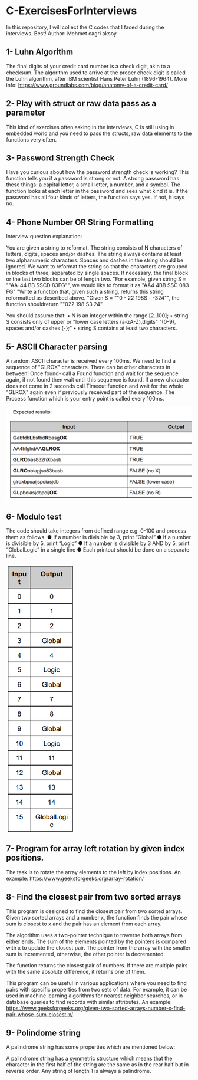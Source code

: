 # C-ExercisesForInterviews
In this repository, I will collect the C codes that I faced during the interviews. Best!
Author: Mehmet cagri aksoy

## 1- Luhn Algorithm

The final digits of your credit card number is a check digit, akin to a checksum. The algorithm used to arrive at the proper check digit is called the Luhn algorithm, after IBM scientist Hans Peter Luhn (1896-1964). More info: https://www.groundlabs.com/blog/anatomy-of-a-credit-card/

## 2- Play with struct or raw data pass as a parameter
This kind of exercises often asking in the interviews, C is still using in embedded world and you need to pass the structs, raw data elements to the functions very often.

## 3- Password Strength Check
Have you curious about how the password strength check is working?
This function tells you if a password is strong or not. A strong password has these things: a capital letter, a small letter, a number, and a symbol. The function looks at each letter in the password and sees what kind it is. 
If the password has all four kinds of letters, the function says yes. If not, it says no.

## 4- Phone Number OR String Formatting
Interview question explanation:

You are given a string to reformat. The string consists of N characters of letters, digits, spaces and/or dashes. The string always contains at least two alphanumeric characters. Spaces and dashes in the string should be ignored. We want to reformat the string so that the characters are grouped in blocks of three, separated by single spaces. If necessary, the final block or the last two blocks can be of length two.
"For example, given string S = ""AA-44  BB  SSCD 83FG"", we would like to format it as "AA4 4BB SSC 083 FG"
"Write a function that, given such a string, returns this string reformatted as described above.
"Given S = ""0 -  22 198S - -324"", the function shouldreturn ""022 198 S3 24"

You should assume that:
• N is an integer within the range
[2..100];
• string S consists only of upper or
"lower case letters (a-zA-Z),digits"
"(0-9), spaces and/or dashes (-};"
• string S contains at least two
characters.

## 5- ASCII Character parsing

A random ASCII character is received every 100ms. We need to find a sequence of "GLROX"
characters. There can be other characters in between! Once found- call a Found function and
wait for the sequence again, if not found then wait until this sequence is found. If a new
character does not come in 2 seconds call Timeout function and wait for the whole "GLROX"
again even if previously received part of the sequence. The Process function which is your entry
point is called every 100ms.

![Explanation of test!](image.png)

## 6- Modulo test

The code should take integers from defined range e.g. 0-100 and process them as follows.
● If a number is divisible by 3, print “Global”
● If a number is divisible by 5, print “Logic”
● If a number is divisible by 3 AND by 5, print “GlobalLogic” in a single line
● Each printout should be done on a separate line.

![test 2 explanation.](image-1.png)

## 7- Program for array left rotation by given index positions.

The task is to rotate the array elements to the left by index positions.
An example: https://www.geeksforgeeks.org/array-rotation/

## 8- Find the closest pair from two sorted arrays

This program is designed to find the closest pair from two sorted arrays. Given two sorted arrays and a number x, the function finds the pair whose sum is closest to x and the pair has an element from each array.

The algorithm uses a two-pointer technique to traverse both arrays from either ends. The sum of the elements pointed by the pointers is compared with x to update the closest pair. The pointer from the array with the smaller sum is incremented, otherwise, the other pointer is decremented.

The function returns the closest pair of numbers. If there are multiple pairs with the same absolute difference, it returns one of them.

This program can be useful in various applications where you need to find pairs with specific properties from two sets of data. For example, it can be used in machine learning algorithms for nearest neighbor searches, or in database queries to find records with similar attributes.
An example: https://www.geeksforgeeks.org/given-two-sorted-arrays-number-x-find-pair-whose-sum-closest-x/ 

## 9- Polindome string
A palindrome string has some properties which are mentioned below:

A palindrome string has a symmetric structure which means that the character in the first half of the string are the same as in the rear half but in reverse order.
Any string of length 1 is always a palindrome.

